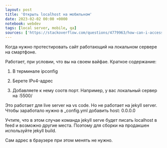 ```yaml
---
layout: post
title: 'Открыть localhost на мобильном'
date: 2023-02-02 00:00 +0000
notebook: webdev
tags: [local server, mobile, qa]
sources: ['https://stackoverflow.com/questions/4779963/how-can-i-access-my-localhost-from-my-android-device/4779992#4779992']
---
```

Когда нужно протестировать сайт работающий на локальном сервере на смартфоне.

Работает, при условии, что вы на своем вайфае. Краткое содержание:

1. В терминале ipconfig

2. Берете IPv4-адрес

3. Добавляете к нему соотв порт. Например, у вас локальный сервер на :5500/ 

Это работает для live server на vs code. Но не работает на jekyll server. Чтобы заработало нужно в _config.yml добавить host: 0.0.0.0

Учтите, что в этом случае команда jekyll serve будет писать localhost в feed и возможно другие места. Поэтому для сборки на продакшен используйте jekyll build.

Сам адрес в браузере при этом менять не нужно.
